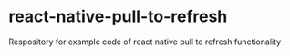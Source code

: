 # react-native-pull-to-refresh
Respository for example code of react native pull to refresh functionality
